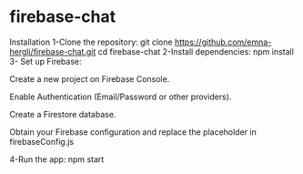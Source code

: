 # firebase-chat
Installation
1-Clone the repository: 
git clone https://github.com/emna-hergli/firebase-chat.git
cd firebase-chat
2-Install dependencies:
npm install
3- Set up Firebase:

Create a new project on Firebase Console.

Enable Authentication (Email/Password or other providers).

Create a Firestore database.

Obtain your Firebase configuration and replace the placeholder in firebaseConfig.js

4-Run the app:
npm start



